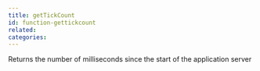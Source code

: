```yaml
---
title: getTickCount
id: function-gettickcount
related:
categories:
---
```


Returns the number of milliseconds since the start of the application server